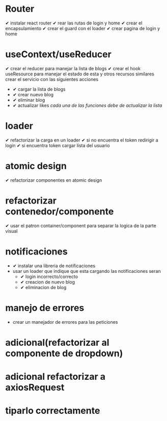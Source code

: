 # Router
✔ instalar react router
✔ rear las rutas de login y home
✔ crear el encapsulamiento
✔ crear el guard con el loader
✔ crear pagina de login y home
# useContext/useReducer
✔ crear el reducer para manejar la lista de blogs
✔ crear el hook useResource para manejar el estado de esta y otros recursos similares
crear el servicio con las siguientes acciones
* ✔ cargar la lista de blogs
* ✔ crear nuevo blog
* ✔ eliminar blog
* ✔ actualizar likes
*cada una de las funciones debe de actualizar la lista*
# loader
✔ refactorizar la carga en un loader
✔ si no encuentra el token redirigir a login
✔ si encuentra token cargar lista del usuario
# atomic design
✔ refactorizar componentes en atomic design
# refactorizar contenedor/componente
✔ usar el patron container/component para separar la logica de la parte visual
# notificaciones
* ✔ instalar una libreria de notificaciones
* usar un loader que indique que esta cargando
las notificaciones seran
    * ✔ login incorrecto/correcto
    * ✔ creacion de nuevo blog
    * ✔ eliminacion de blog
# manejo de errores 
* crear un manejador de errores para las peticiones
# adicional(refactorizar al componente de dropdown)
# adicional refactorizar a axiosRequest
# tiparlo correctamente
